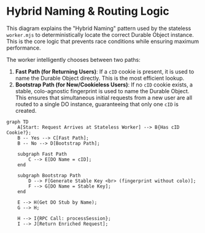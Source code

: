 # Hybrid Naming & Routing Logic

This diagram explains the "Hybrid Naming" pattern used by the stateless `worker.mjs` to deterministically locate the
correct Durable Object instance. This is the core logic that prevents race conditions while ensuring maximum
performance.

The worker intelligently chooses between two paths:

1. **Fast Path (for Returning Users)**: If a `cID` cookie is present, it is used to name the Durable Object directly.
   This is the most efficient lookup.
2. **Bootstrap Path (for New/Cookieless Users)**: If no `cID` cookie exists, a stable, colo-agnostic fingerprint is used
   to name the Durable Object. This ensures that simultaneous initial requests from a new user are all routed to a
   single DO instance, guaranteeing that only one `cID` is created.

```mermaid
graph TD
    A[Start: Request Arrives at Stateless Worker] --> B{Has cID Cookie?};
    B -- Yes --> C[Fast Path];
    B -- No --> D[Bootstrap Path];

    subgraph Fast Path
        C --> E[DO Name = cID];
    end

    subgraph Bootstrap Path
        D --> F[Generate Stable Key <br> (fingerprint without colo)];
        F --> G[DO Name = Stable Key];
    end

    E --> H(Get DO Stub by Name);
    G --> H;

    H --> I{RPC Call: processSession};
    I --> J[Return Enriched Request];
```